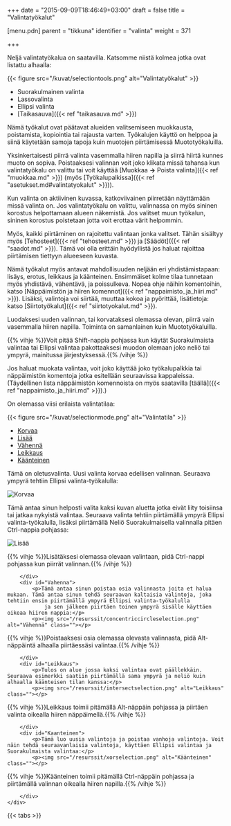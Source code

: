 +++
date = "2015-09-09T18:46:49+03:00"
draft = false
title = "Valintatyökalut"

[menu.pdn]
	parent = "tikkuna"
	identifier = "valinta"
	weight = 371

+++

Neljä valintatyökalua on saatavilla. Katsomme niistä kolmea jotka ovat listattu alhaalla:

{{< figure src="/kuvat/selectiontools.png" alt="Valintatyökalut" >}}	

*	Suorakulmainen valinta
*	Lassovalinta
*	Ellipsi valinta
*	[Taikasauva]({{< ref "taikasauva.md" >}})

Nämä työkalut ovat päätavat alueiden valitsemiseen muokkausta, poistamista, kopiointia tai rajausta varten. Työkalujen käyttö on helppoa ja siinä käytetään samoja tapoja kuin
muotojen piirtämisessä Muototyökaluilla.

Yksinkertaisesti piirrä valinta vasemmalla hiiren napilla ja siirrä hiirtä kunnes muoto on sopiva. Poistaaksesi valinnan voit joko klikata missä tahansa kun valintatyökalu 
on valittu tai voit käyttää [Muokkaa **&rarr;** Poista valinta]({{< ref "muokkaa.md" >}}) (myös [Työkalupalkissa]({{< ref "asetukset.md#valintatyokalut" >}})).</p>

Kun valinta on aktiivinen kuvassa, katkoviivainen piirretään näyttämään missä valinta on. Jos valintatyökalu on valittu, valinnassa on myös sininen korostus helpottamaan 
alueen näkemistä. Jos valitset muun työkalun, sininen korostus poistetaan jotta voit erottaa värit helpommin.

Myös, kaikki piirtäminen on rajoitettu valintaan jonka valitset. Tähän sisältyy myös [Tehosteet]({{< ref "tehosteet.md" >}}) ja [Säädöt]({{< ref "saadot.md" >}}). 
Tämä voi olla erittäin hyödyllistä jos haluat rajoittaa piirtämisen tiettyyn alueeseen kuvasta.

Nämä työkalut myös antavat mahdollisuuden neljään eri yhdistämistapaan: lisäys, erotus, leikkaus ja käänteinen. Ensimmäiset kolme tilaa tunnetaan myös yhdistävä, vähentävä, 
ja poissulkeva. Nopea ohje näihin komentoihin, katso [Näppäimistön ja hiiren komennot]({{< ref "nappaimisto_ja_hiiri.md" >}}). Lisäksi, valintoja voi siirtää, muuttaa kokoa 
ja pyörittää, lisätietoja: katso [Siirtotyökalut]({{< ref "siirtotyokalut.md" >}}).

Luodaksesi uuden valinnan, tai korvataksesi olemassa olevan, piirrä vain vasemmalla hiiren napilla. Toiminta on samanlainen kuin Muototyökaluilla.

{{% vihje %}}Voit pitää Shift-nappia pohjassa kun käytät Suorakulmaista valintaa tai Ellipsi valintaa pakottaaksesi muodon olemaan joko neliö tai ympyrä, mainitussa järjestyksessä.{{% /vihje %}}

Jos haluat muokata valintaa, voit joko käyttää joko työkalupalkkia tai näppäimistön komentoja jotka esitellään seuraavissa kappaleissa. (Täydellinen lista näppäimistön komennoista 
on myös saatavilla [täällä]({{< ref "nappaimisto_ja_hiiri.md" >}}).)

On olemassa viisi erilaista valintatilaa:

{{< figure src="/kuvat/selectionmode.png" alt="Valintatila" >}}	

<div id="tabs">
	<ul class="tabs">
		<li><a href="#Korvaa">Korvaa</a></li>
		<li><a href="#Lisaa">Lisää</a></li>
		<li><a href="#Vahenna">Vähennä</a></li>
		<li><a href="#Leikkaus">Leikkaus</a></li>
		<li><a href="#Kaanteinen">Käänteinen</a></li>
	</ul>
	<div class="tabcontents">
		<div id="Korvaa">
			<p>Tämä on oletusvalinta. Uusi valinta korvaa edellisen valinnan. Seuraava ympyrä tehtiin Ellipsi valinta-työkalulla:</p>
			<p><img src="/resurssit/circleselection.png" alt="Korvaa" class=""></p>
		</div>
		<div id="Lisaa">
			<p>Tämä antaa sinun helposti valita kaksi kuvan aluetta jotka eivät liity toisiinsa tai jatkaa nykyistä valintaa. Seuraava valinta tehtiin piirtämällä ympyrä Ellipsi valinta-työkalulla, 
				lisäksi piirtämällä Neliö Suorakulmaisella valinnalla pitäen Ctrl-nappia pohjassa:</p>
			<p><img src="/resurssit/circlesquareselection.png" alt="Lisää" class=""></p>
			
{{% vihje %}}Lisätäksesi olemassa olevaan valintaan, pidä Ctrl-nappi pohjassa kun piirrät valinnan.{{% /vihje %}}
			
		</div>
		<div id="Vahenna">
			<p>Tämä antaa sinun poistaa osia valinnasta joita et halua mukaan. Tämä antaa sinun tehdä seuraavan kaltaisia valintoja, joka tehtiin ensin piirtämällä ympyrä Ellipsi valinta-työkalulla 
				ja sen jälkeen piirtäen toinen ympyrä sisälle käyttäen oikeaa hiiren nappia:</p>
			<p><img src="/resurssit/concentriccircleselection.png" alt="Vähennä" class=""></p>
			
{{% vihje %}}Poistaaksesi osia olemassa olevasta valinnasta, pidä Alt-näppäintä alhaalla piirtäessäsi valintaa.{{% /vihje %}}
			
		</div>
		<div id="Leikkaus">
			<p>Tulos on alue jossa kaksi valintaa ovat päällekkäin. Seuraava esimerkki saatiin piirtämällä sama ympyrä ja neliö kuin alhaalla käänteisen tilan kanssa:</p>
			<p><img src="/resurssit/intersectselection.png" alt="Leikkaus" class=""></p>
			
{{% vihje %}}Leikkaus toimii pitämällä Alt-näppäin pohjassa ja piirtäen valinta oikealla hiiren näppäimellä.{{% /vihje %}}
			
		</div>
		<div id="Kaanteinen">
			<p>Tämä luo uusia valintoja ja poistaa vanhoja valintoja. Voit näin tehdä seuraavanlaisia valintoja, käyttäen Ellipsi valintaa ja Suorakulmaista valintaa:</p>
			<p><img src="/resurssit/xorselection.png" alt="Käänteinen" class=""></p>
			
{{% vihje %}}Käänteinen toimii pitämällä Ctrl-näppäin pohjassa ja piirtämällä valinnan oikealla hiiren napilla.{{% /vihje %}}
			
		</div>
	</div>
</div>

{{< tabs >}}
